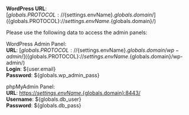 **WordPress URL**: [${globals.PROTOCOL}://${settings.envName}.${globals.domain}/](${globals.PROTOCOL}://${settings.envName}.${globals.domain}/)

Please use the following data to access the admin panels:

WordPress Admin Panel:   
**URL**: [${globals.PROTOCOL}://${settings.envName}.${globals.domain}/wp-admin/](${globals.PROTOCOL}://${settings.envName}.${globals.domain}/wp-admin/)  
**Login**: ${user.email}  
**Password**: ${globals.wp_admin_pass}  

phpMyAdmin Panel:   
**URL**: [https://${settings.envName}.${globals.domain}:8443/](https://${settings.envName}.${globals.domain}:8443/)  
**Username**: ${globals.db_user}    
**Password**: ${globals.db_pass}  
